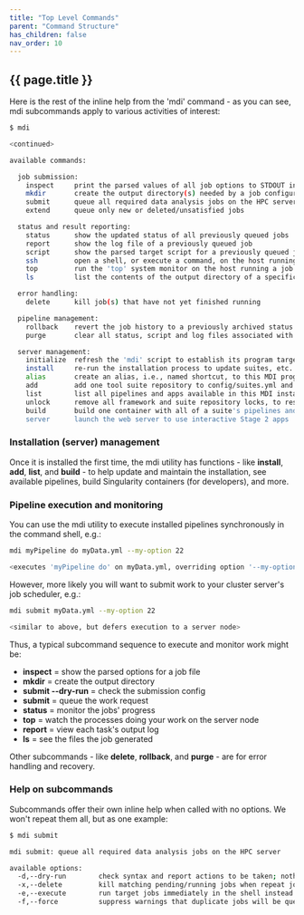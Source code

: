 ```yaml
---
title: "Top Level Commands"
parent: "Command Structure"
has_children: false
nav_order: 10
---
```


## {{ page.title }}

Here is the rest of the inline help from the 'mdi' command - as you can see, 
mdi subcommands apply to various activities of interest:

```bash
$ mdi

<continued>

available commands:

  job submission:
    inspect     print the parsed values of all job options to STDOUT in YAML format
    mkdir       create the output directory(s) needed by a job configuration file
    submit      queue all required data analysis jobs on the HPC server
    extend      queue only new or deleted/unsatisfied jobs

  status and result reporting:
    status      show the updated status of all previously queued jobs
    report      show the log file of a previously queued job
    script      show the parsed target script for a previously queued job
    ssh         open a shell, or execute a command, on the host running a job
    top         run the 'top' system monitor on the host running a job
    ls          list the contents of the output directory of a specific job

  error handling:
    delete      kill job(s) that have not yet finished running

  pipeline management:
    rollback    revert the job history to a previously archived status file
    purge       clear all status, script and log files associated with the job set

  server management:
    initialize  refresh the 'mdi' script to establish its program targets
    install     re-run the installation process to update suites, etc.
    alias       create an alias, i.e., named shortcut, to this MDI program target
    add         add one tool suite repository to config/suites.yml and re-install
    list        list all pipelines and apps available in this MDI installation
    unlock      remove all framework and suite repository locks, to reset after error
    build       build one container with all of a suite's pipelines and apps
    server      launch the web server to use interactive Stage 2 apps
```

### Installation (server) management

Once it is installed the first time, the mdi utility has functions - 
like **install**, **add**, **list**, and **build** - 
to help update and maintain the installation, see available pipelines,
build Singularity containers (for developers), and more.

### Pipeline execution and monitoring

You can use the mdi utility to execute installed pipelines 
synchronously in the command shell, e.g.:

```bash
mdi myPipeline do myData.yml --my-option 22

<executes 'myPipeline do' on myData.yml, overriding option '--my-option'>
```

However, more likely you will want to submit work
to your cluster server's job scheduler, e.g.:

```bash
mdi submit myData.yml --my-option 22

<similar to above, but defers execution to a server node>
```

Thus, a typical subcommand sequence to execute and monitor work might be:

- **inspect** = show the parsed options for a job file
- **mkdir** = create the output directory
- **submit --dry-run** = check the submission config
- **submit** = queue the work request
- **status** = monitor the jobs' progress
- **top** = watch the processes doing your work on the server node
- **report** = view each task's output log
- **ls** = see the files the job generated

Other subcommands - like **delete**, **rollback**, and **purge** - 
are for error handling and recovery.

### Help on subcommands

Subcommands offer their own inline help when called with no options. 
We won't repeat them all, but as one example:

```bash
$ mdi submit

mdi submit: queue all required data analysis jobs on the HPC server

available options:
  -d,--dry-run        check syntax and report actions to be taken; nothing will be queued or deleted
  -x,--delete         kill matching pending/running jobs when repeat job submissions are encountered
  -e,--execute        run target jobs immediately in the shell instead of scheduling them
  -f,--force          suppress warnings that duplicate jobs will be queued, files deleted, etc.
```
